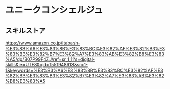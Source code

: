 # ユニークコンシェルジュ

## スキルストア
https://www.amazon.co.jp/Itabash-%E3%83%A6%E3%83%8B%E3%83%BC%E3%82%AF%E3%82%B3%E3%83%B3%E3%82%B7%E3%82%A7%E3%83%AB%E3%82%B8%E3%83%A5/dp/B07P99F4ZJ/ref=sr_1_1?s=digital-skills&ie=UTF8&qid=1551948613&sr=1-1&keywords=%E3%83%A6%E3%83%8B%E3%83%BC%E3%82%AF%E3%82%B3%E3%83%B3%E3%82%B7%E3%82%A7%E3%83%AB%E3%82%B8%E3%83%A5
